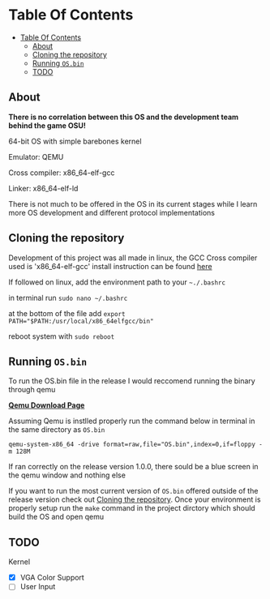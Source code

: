 # Table Of Contents

- [Table Of Contents](#table-of-contents)
  - [About](#about)
  - [Cloning the repository](#cloning-the-repository)
  - [Running `OS.bin`](#running-osbin)
  - [TODO](#todo)

## About

**There is no correlation between this OS and the development team behind the game OSU!**

64-bit OS with simple barebones kernel

Emulator: QEMU

Cross compiler: x86_64-elf-gcc

Linker: x86_64-elf-ld

There is not much to be offered in the OS in its current stages while I learn more OS development and different protocol implementations

## Cloning the repository

Development of this project was all made in linux, the GCC Cross compiler used is 'x86_64-elf-gcc' install instruction can be found [here](https://github.com/Absurdponcho/GCCBuildCommands)

If followed on linux, add the environment path to your `~./.bashrc`
  
  in terminal run `sudo nano ~/.bashrc`
  
  at the bottom of the file add `export PATH="$PATH:/usr/local/x86_64elfgcc/bin"`
  
  reboot system with `sudo reboot`

## Running `OS.bin`

To run the OS.bin file in the release I would reccomend running the binary through qemu

**[Qemu Download Page](https://www.qemu.org/download/)**

Assuming Qemu is instlled properly run the command below in terminal in the same directory as `OS.bin`

`qemu-system-x86_64 -drive format=raw,file="OS.bin",index=0,if=floppy -m 128M`

If ran correctly on the release version 1.0.0, there sould be a blue screen in the qemu window and nothing else

If you want to run the most current version of `OS.bin` offered outside of the release version check out [Cloning the repository](#cloning-the-repository). Once your environment is properly setup run the `make` command in the project dirctory which should build the OS and open qemu

## TODO

Kernel

- [X] VGA Color Support
- [ ] User Input
